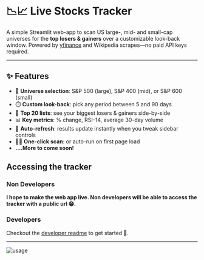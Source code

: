# 📉📈 Live Stocks Tracker

A simple Streamlit web-app to scan US large-, mid- and small-cap universes for the **top losers & gainers** over a customizable look-back window. Powered by [yfinance](https://pypi.org/project/yfinance/) and Wikipedia scrapes—no paid API keys required.

---

## ✨ Features

- 🔎 **Universe selection**: S&P 500 (large), S&P 400 (mid), or S&P 600 (small)  
- ⏱️ **Custom look-back**: pick any period between 5 and 90 days  
- 📑 **Top 20 lists**: see your biggest losers & gainers side-by-side  
- 📊 **Key metrics**: % change, RSI-14, average 30-day volume  
- 🔄 **Auto-refresh**: results update instantly when you tweak sidebar controls  
- 🏃‍♂️ **One-click scan**: or auto-run on first page load
- **....More to come soon!**

## Accessing the tracker

### Non Developers
**I hope to make the web app live. Non developers will be able to access the tracker with a public url 😁.**

### Developers
Checkout the [developer readme](https://github.com/ShekharNarayanan/live-stocks-tracker/blob/main/README.dev.md) to get started 💪.


---
<!---usage video --->
![usage](media/usage_gif.gif)


